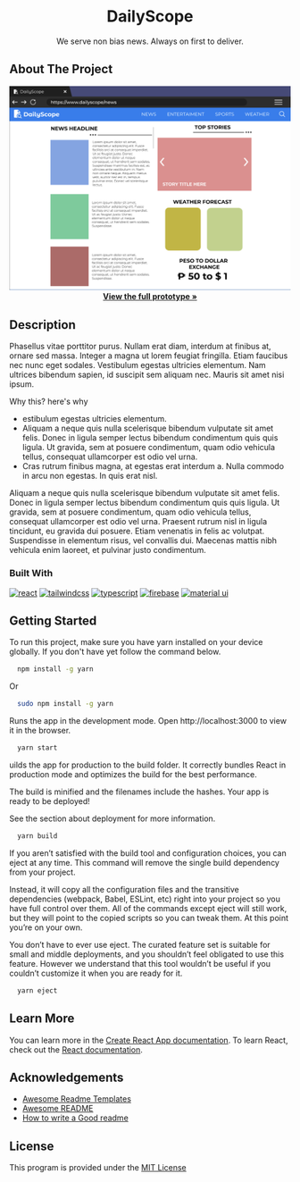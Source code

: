 <div align="center">
  <h1>DailyScope</h1>
  <p1>We serve non bias news. Always on first to deliver.</p1>
  
</div>

## About The Project
<div align="center"> 
  <a href="hhttps://github.com/ipetersenpai/DailyScope">
    <img src="public/project_preview.jpg" alt="preview" >
  </a>
  <br />
    <a href="https://www.figma.com/proto/UkAet7fkJR6M7fDppveBdM/DailyScope?node-id=2-4&scaling=scale-down"><strong>View the full prototype »</strong></a>
  <br />
  
</div>

<h2>Description</h2>

Phasellus vitae porttitor purus. Nullam erat diam, interdum at finibus at, ornare sed massa. Integer a magna ut lorem feugiat fringilla. Etiam faucibus nec nunc eget sodales. Vestibulum egestas ultricies elementum. Nam ultrices bibendum sapien, id suscipit sem aliquam nec. Mauris sit amet nisi ipsum.

Why this? here's why

* estibulum egestas ultricies elementum.
* Aliquam a neque quis nulla scelerisque bibendum vulputate sit amet felis. Donec in ligula semper lectus bibendum condimentum quis quis ligula. Ut gravida, sem at posuere condimentum, quam odio vehicula tellus, consequat ullamcorper est odio vel urna.
* Cras rutrum finibus magna, at egestas erat interdum a. Nulla commodo in arcu non egestas. In quis erat nisl.

Aliquam a neque quis nulla scelerisque bibendum vulputate sit amet felis. Donec in ligula semper lectus bibendum condimentum quis quis ligula. Ut gravida, sem at posuere condimentum, quam odio vehicula tellus, consequat ullamcorper est odio vel urna. Praesent rutrum nisl in ligula tincidunt, eu gravida dui posuere. Etiam venenatis in felis ac volutpat. Suspendisse in elementum risus, vel convallis dui. Maecenas mattis nibh vehicula enim laoreet, et pulvinar justo condimentum. 

### Built With

[![react](https://img.shields.io/badge/react-01defe?style=for-the-badge&logo=react&logoColor=white)](https://react.dev/)
[![tailwindcss](https://img.shields.io/badge/tailwindcss-1ae5c6?style=for-the-badge&logo=tailwindcss&logoColor=white)](https://tailwindcomponents.com/)
[![typescript](https://img.shields.io/badge/typescript-1DA1F2?style=for-the-badge&logo=typescript&logoColor=white)](https://www.typescriptlang.org/)
[![firebase](https://img.shields.io/badge/firebase-ffd900?style=for-the-badge&logo=firebase&logoColor=white)](https://firebase.google.com/)
[![material ui](https://img.shields.io/badge/materalUI-0069ff?style=for-the-badge&logo=mui&logoColor=white)](https://mui.com/)

## Getting Started

To run this project, make sure you have yarn installed on your device globally. If you don't have yet follow the command below.

```bash
  npm install -g yarn
```

Or

```bash
  sudo npm install -g yarn
```
Runs the app in the development mode.
Open http://localhost:3000 to view it in the browser.
```bash
  yarn start
```
uilds the app for production to the build folder.
It correctly bundles React in production mode and optimizes the build for the best performance.

The build is minified and the filenames include the hashes.
Your app is ready to be deployed!

See the section about deployment for more information.
```bash
  yarn build
```
If you aren’t satisfied with the build tool and configuration choices, you can eject at any time. This command will remove the single build dependency from your project.

Instead, it will copy all the configuration files and the transitive dependencies (webpack, Babel, ESLint, etc) right into your project so you have full control over them. All of the commands except eject will still work, but they will point to the copied scripts so you can tweak them. At this point you’re on your own.

You don’t have to ever use eject. The curated feature set is suitable for small and middle deployments, and you shouldn’t feel obligated to use this feature. However we understand that this tool wouldn’t be useful if you couldn’t customize it when you are ready for it.
```bash
  yarn eject
```

## Learn More

You can learn more in the [Create React App documentation](https://facebook.github.io/create-react-app/docs/getting-started).
To learn React, check out the [React documentation](https://reactjs.org/).


## Acknowledgements

 - [Awesome Readme Templates](https://awesomeopensource.com/project/elangosundar/awesome-README-templates)
 - [Awesome README](https://github.com/matiassingers/awesome-readme)
 - [How to write a Good readme](https://bulldogjob.com/news/449-how-to-write-a-good-readme-for-your-github-project)


## License

This program is provided under the [MIT License](https://github.com/ipetersenpai/DailyScope/blob/main/LICENSE)
